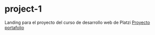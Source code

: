 # project-1
Landing para el proyecto del curso de desarrollo web de Platzi
[Proyecto portafolio](https://project-1-dlgguh0pz.now.sh)
